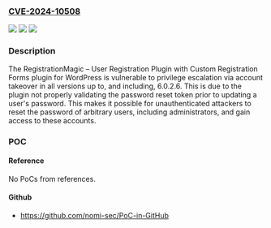 ### [CVE-2024-10508](https://cve.mitre.org/cgi-bin/cvename.cgi?name=CVE-2024-10508)
![](https://img.shields.io/static/v1?label=Product&message=RegistrationMagic%20%E2%80%93%20User%20Registration%20Plugin%20with%20Custom%20Registration%20Forms&color=blue)
![](https://img.shields.io/static/v1?label=Version&message=*%3C%3D%206.0.2.6%20&color=brighgreen)
![](https://img.shields.io/static/v1?label=Vulnerability&message=CWE-230%20Improper%20Handling%20of%20Missing%20Values&color=brighgreen)

### Description

The RegistrationMagic – User Registration Plugin with Custom Registration Forms plugin for WordPress is vulnerable to privilege escalation via account takeover in all versions up to, and including, 6.0.2.6. This is due to the plugin not properly validating the password reset token prior to updating a user's password. This makes it possible for unauthenticated attackers to reset the password of arbitrary users, including administrators, and gain access to these accounts.

### POC

#### Reference
No PoCs from references.

#### Github
- https://github.com/nomi-sec/PoC-in-GitHub

